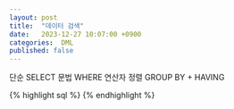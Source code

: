 ```yaml
---
layout: post
title:  "데이터 검색"
date:   2023-12-27 10:07:00 +0900
categories:  DML
published: false
---
```


단순 SELECT 문법
WHERE
연산자
정렬
GROUP BY + HAVING

{% highlight sql %}
{% endhighlight %}